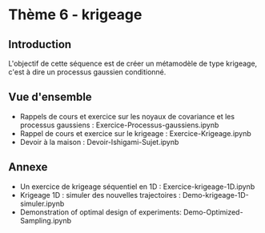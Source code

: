 # Thème 6 - krigeage
## Introduction
L'objectif de cette séquence est de créer un métamodèle de type krigeage, c'est à dire un processus gaussien conditionné.

## Vue d'ensemble
- Rappels de cours et exercice sur les noyaux de covariance et les processus gaussiens : Exercice-Processus-gaussiens.ipynb
- Rappel de cours et exercice sur le krigeage : Exercice-Krigeage.ipynb
- Devoir à la maison : Devoir-Ishigami-Sujet.ipynb

## Annexe
* Un exercice de krigeage séquentiel en 1D : Exercice-krigeage-1D.ipynb
* Krigeage 1D : simuler des nouvelles trajectoires : Demo-krigeage-1D-simuler.ipynb
* Demonstration of optimal design of experiments: Demo-Optimized-Sampling.ipynb
